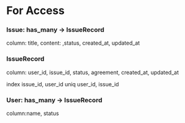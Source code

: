 # For Access
### Issue:  has_many -> IssueRecord
  column:  title, content: ,status, created_at, updated_at

### IssueRecord
  column:  user_id, issue_id, status, agreement, created_at, updated_at

  index issue_id, user_id
  uniq user_id, issue_id

### User: has_many -> IssueRecord
  column:name, status
